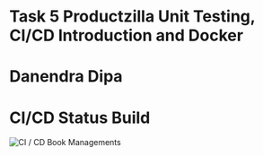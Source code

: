 # Task 5 Productzilla Unit Testing, CI/CD Introduction and Docker

# Danendra Dipa

# CI/CD Status Build 
![CI / CD Book Managements](https://github.com/danendradipa/pz-task-5-cicd-docker/actions/workflows/main.yml/badge.svg)